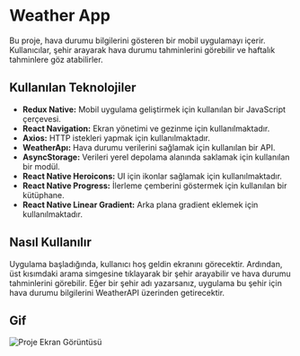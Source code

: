 # Weather App

Bu proje, hava durumu bilgilerini gösteren bir mobil uygulamayı içerir. Kullanıcılar, şehir arayarak hava durumu tahminlerini görebilir ve haftalık tahminlere göz atabilirler.

## Kullanılan Teknolojiler

- **Redux Native:** Mobil uygulama geliştirmek için kullanılan bir JavaScript çerçevesi.
- **React Navigation:** Ekran yönetimi ve gezinme için kullanılmaktadır.
- **Axios:** HTTP istekleri yapmak için kullanılmaktadır.
- **WeatherApı:** Hava durumu verilerini sağlamak için kullanılan bir API.
- **AsyncStorage:** Verileri yerel depolama alanında saklamak için kullanılan bir modül.
- **React Native Heroicons:** UI için ikonlar sağlamak için kullanılmaktadır.
- **React Native Progress:** İlerleme çemberini göstermek için kullanılan bir kütüphane.
- **React Native Linear Gradient:** Arka plana gradient eklemek için kullanılmaktadır.

## Nasıl Kullanılır

Uygulama başladığında, kullanıcı hoş geldin ekranını görecektir. Ardından, üst kısımdaki arama simgesine tıklayarak bir şehir arayabilir ve hava durumu tahminlerini görebilir. Eğer bir şehir adı yazarsanız, uygulama bu şehir için hava durumu bilgilerini WeatherAPI üzerinden getirecektir.

## Gif

![Proje Ekran Görüntüsü](/src/assetes/screen.gif)
